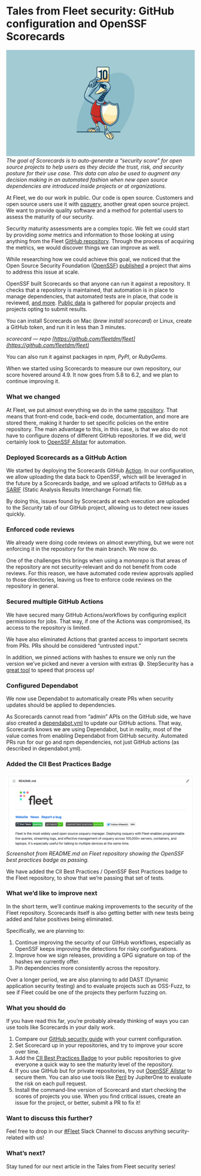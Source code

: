 # Tales from Fleet security: GitHub configuration and OpenSSF Scorecards

![Tales from Fleet security: GitHub configuration and OpenSSF Scorecards](../website/assets/images/articles/tales-from-fleet-security-github-configuration-and-openssf-scorecards-cover-1600x900@2x.jpg)
*The goal of Scorecards is to auto-generate a “security score” for open source projects to help users as they decide the trust, risk, and security posture for their use case. This data can also be used to augment any decision making in an automated fashion when new open source dependencies are introduced inside projects or at organizations.*

At Fleet, we do our work in public. Our code is open source. Customers and open source users use it with [osquery](https://osquery.io/), another great open source project. We want to provide quality software and a method for potential users to assess the maturity of our security.

Security maturity assessments are a complex topic. We felt we could start by providing *some* metrics and information to those looking at using anything from the Fleet [GitHub repository](https://github.com/fleetdm/fleet). Through the process of acquiring the metrics, we would discover things we can improve as well.

While researching how we could achieve this goal, we noticed that the Open Source Security Foundation ([OpenSSF](https://openssf.org/)) [published](https://openssf.org/blog/2020/11/06/security-scorecards-for-open-source-projects/) a project that aims to address this issue at scale.

OpenSSF built Scorecards so that anyone can run it against a repository. It checks that a repository is maintained, that automation is in place to manage dependencies, that automated tests are in place, that code is reviewed, [and more](https://github.com/ossf/scorecard#scorecard-checks). [Public data](https://github.com/ossf/scorecard#public-data) is gathered for popular projects and projects opting to submit results.

You can install Scorecards on Mac (*brew install scorecard*) or Linux, create a GitHub token, and run it in less than 3 minutes.

*scorecard — repo [https://github.com/fleetdm/fleet](https://github.com/fleetdm/fleet)*

You can also run it against packages in *npm*, *PyPI*, or *RubyGems*.

When we started using Scorecards to measure our own repository, our score hovered around 4.9. It now goes from 5.8 to 6.2, and we plan to continue improving it.

### What we changed

At Fleet, we put almost everything we do in the same [repository](https://github.com/fleetdm/fleet). That means that front-end code, back-end code, documentation, and more are stored there, making it harder to set specific policies on the entire repository. The main advantage to this, in this case, is that we also do not have to configure dozens of different GitHub repositories. If we did, we’d certainly look to [OpenSSF Allstar](https://github.com/ossf/allstar) for automation.

### Deployed Scorecards as a GitHub Action

We started by deploying the Scorecards GitHub [Action](https://github.com/fleetdm/fleet/blob/main/.github/workflows/scorecards-analysis.yml). In our configuration, we allow uploading the data back to OpenSSF, which will be leveraged in the future by a Scorecards badge, and we upload artifacts to GitHub as a [SARIF](https://www.oasis-open.org/news/announcements/static-analysis-results-interchange-format-sarif-v2-1-0-is-approved-as-an-oasis-s/) (Static Analysis Results Interchange Format) file.

By doing this, issues found by Scorecards at each execution are uploaded to the *Security* tab of our GitHub project, allowing us to detect new issues quickly.

### Enforced code reviews

We already were doing code reviews on almost everything, but we were not enforcing it in the repository for the main branch. We now do.

One of the challenges this brings when using a *monorepo* is that areas of the repository are not security-relevant and do not benefit from code reviews. For this reason, we have automated code review approvals applied to those directories, leaving us free to enforce code reviews on the repository in general.

### Secured multiple GitHub Actions

We have secured many GitHub Actions/workflows by configuring explicit permissions for jobs. That way, if one of the Actions was compromised, its access to the repository is limited.

We have also eliminated Actions that granted access to important secrets from PRs. PRs should be considered “untrusted input.”

In addition, we pinned actions with hashes to ensure we only run the version we’ve picked and never a version with extras 😅. StepSecurity has a [great tool](https://app.stepsecurity.io/) to speed that process up!

### Configured Dependabot

We now use Dependabot to automatically create PRs when security updates should be applied to dependencies.

As Scorecards cannot read from “admin” APIs on the GitHub side, we have also created a [dependabot.yml](https://github.com/fleetdm/fleet/blob/main/.github/dependabot.yml) to update our GitHub actions. That way, Scorecards knows we are using Dependabot, but in reality, most of the value comes from enabling Dependabot from GitHub security. Automated PRs run for our go and npm dependencies, not just GitHub actions (as described in dependabot.yml).

### Added the CII Best Practices Badge

![Screenshot from README.md on Fleet repository showing the OpenSSF best practices badge as passing.](../website/assets/images/articles/tales-from-fleet-security-github-configuration-and-openssf-scorecards-1-700x274@2x.png)
*Screenshot from README.md on Fleet repository showing the OpenSSF best practices badge as passing.*

We have added the CII Best Practices / OpenSSF Best Practices badge to the Fleet repository, to show that we’re passing that set of tests.

### What we’d like to improve next

In the short term, we’ll continue making improvements to the security of the Fleet repository. Scorecards itself is also getting better with new tests being added and false positives being eliminated.

Specifically, we are planning to:

1. Continue improving the security of our GitHub workflows, especially as OpenSSF keeps improving the detections for risky configurations.
2. Improve how we sign releases, providing a GPG signature on top of the hashes we currently offer.
3. Pin dependencies more consistently across the repository.

Over a longer period, we are also planning to add DAST (Dynamic application security testing) and to evaluate projects such as OSS-Fuzz, to see if Fleet could be one of the projects they perform fuzzing on.

### What you should do

If you have read this far, you’re probably already thinking of ways you can use tools like Scorecards in your daily work.

1. Compare our [GitHub security guide](https://fleetdm.com/handbook/security#git-hub-security) with your current configuration.
2. Set Scorecard up in your repositories, and try to improve your score over time.
3. Add the [CII Best Practices Badge](https://bestpractices.coreinfrastructure.org/) to your public repositories to give everyone a quick way to see the maturity level of the repository.
4. If you use GitHub but for private repositories, try out [OpenSSF Allstar](https://github.com/ossf/allstar) to secure them. You can also use tools like [Peril](https://github.com/JupiterOne/peril) by JupiterOne to evaluate the risk on each pull request.
5. Install the command-line version of Scorecard and start checking the scores of projects you use. When you find critical issues, create an issue for the project, or better, submit a PR to fix it!

### Want to discuss this further?

Feel free to drop in our [#Fleet](https://fleetdm.com/slack) Slack Channel to discuss anything security-related with us!

### What’s next?

Stay tuned for our next article in the Tales from Fleet security series!

<meta name="category" value="security">
<meta name="authorFullName" value="Guillaume Ross">
<meta name="authorGitHubUsername" value="GuillaumeRoss">
<meta name="publishedOn" value="2022-04-15">
<meta name="articleTitle" value="Tales from Fleet security: GitHub configuration and OpenSSF Scorecards">
<meta name="articleImageUrl" value="../website/assets/images/articles/tales-from-fleet-security-github-configuration-and-openssf-scorecards-cover-1600x900@2x.jpg">